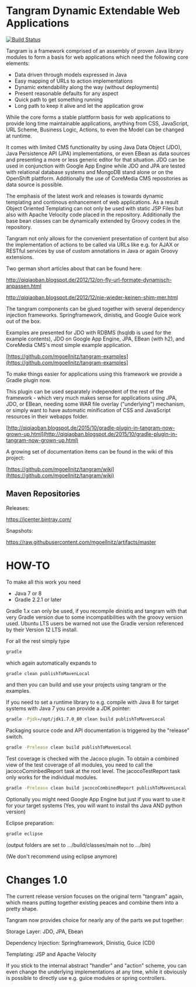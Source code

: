 Tangram Dynamic Extendable Web Applications
===========================================

[![Build Status](https://api.travis-ci.org/mgoellnitz/tangram.svg?branch=master)](https://travis-ci.org/mgoellnitz/tangram)

Tangram is a framework comprised of an assembly of proven Java library modules
to form a basis for web applications which need the following core elements:

- Data driven through models expressed in Java
- Easy mapping of URLs to action implementations
- Dynamic extendability along the way (without deployments)
- Present reasonable defaults for any aspect
- Quick path to get something running
- Long path to keep it alive and let the application grow

While the core forms a stable plattform basis for web applications to provide
long time maintainable applications, anything from CSS, JavaScript, URL Scheme,
Business Logic, Actions, to even the Model can be changed at runtime.

It comes with limited CMS functionality by using Java Data Object (JDO), Java
Persistence API (JPA) implementations, or even EBean as data sources and presenting
a more or less generic editor for that situation. JDO can be used in conjunction
with Google App Engine while JDO and JPA are tested with relational database
systems and MongoDB stand alone or on the OpenShift plattform. Additionally the
use of CoreMedia CMS repositories as data source is possible.

The emphasis of the latest work and releases is towards dynamic templating and
continous enhancement of web applications. As a result Object Oriented Templating
can not only be used with static JSP Files but also with Apache Velocity code placed
in the repository. Additionally the base bean classes can be dynamically extended
by Groovy codes in the repository.

Tangram not only allows for the convenient presentation of content but also the
implementation of actions to be called via URLs like e.g. for AJAX or RESTful services
by use of custom annotations in Java or again Groovy extensions.

Two german short articles about that can be found here:

http://qiqiaoban.blogspot.de/2012/12/on-fly-url-formate-dynamisch-anpassen.html

http://qiqiaoban.blogspot.de/2012/12/nie-wieder-keinen-shim-mer.html

The tangram components can be glued together with several dependency injection frameworks.
Springframework, dinistiq, and Google Guice work out of the box.

Examples are presented for JDO with RDBMS (hsqldb is used for the example contents),
JDO on Google App Engine, JPA, EBean (with h2), and CoreMedia CMS's most simple example
application.

[https://github.com/mgoellnitz/tangram-examples](https://github.com/mgoellnitz/tangram-examples]

To make things easier for applications using this framework we provide a Gradle plugin now.

This plugin can be used separately independent of the rest of the framework - which very
much makes sense for applications using JPA, JDO, or EBean, needing some WAR file overlay
("underlying") mechanism, or simply want to have automatic minification of CSS and JavaScript
resources in their webapps folder.

[http://qiqiaoban.blogspot.de/2015/10/gradle-plugin-in-tangram-now-grown-up.html](http://qiqiaoban.blogspot.de/2015/10/gradle-plugin-in-tangram-now-grown-up.html)

A growing set of documentation items can be found in the wiki of this project:

[https://github.com/mgoellnitz/tangram/wiki](https://github.com/mgoellnitz/tangram/wiki)

Maven Repositories
------------------

Releases:

https://jcenter.bintray.com/

Snapshots:

https://raw.githubusercontent.com/mgoellnitz/artifacts/master

HOW-TO
======

To make all this work you need

- Java 7 or 8
- Gradle 2.2.1 or later

Gradle 1.x can only be used, if you recompile dinistiq and tangram with that very Gradle
version due to some incompatibilities with the groovy version used. Ubuntu LTS users be
warned not use the Gradle version referenced by their Version 12 LTS install.

For all the rest simply type

```bash
gradle
```

which again automatically expands to

```bash
gradle clean publishToMavenLocal
```

and then you can build and use your projects using tangram or the examples.

If you need to set a runtime library to e.g. compile with Java 8 for target
systems with Java 7 you can provide a JDK pointer:

```bash
gradle -Pjdk=/opt/jdk1.7.0_80 clean build publishToMavenLocal
```

Packaging source code and API documentation is triggered by the "release" switch.

```bash
gradle -Prelease clean build publishToMavenLocal
```

Test coverage is checked with the Jacoco plugin. To obtain a combined view of
the test coverage of all modules, you need to call the jacocoCominbedReport
task at the root level. The jacocoTestReport task only works for the individual
modules.

```bash
gradle -Prelease clean build jacocoCombinedReport publishToMavenLocal
```

Optionally you might need Google App Engine but just if you want to use it
for your target systems (Yes, you will want to install ths Java AND python version)

Eclipse preparation:

```bash
gradle eclipse
```
(output folders are set to .../build/classes/main not to .../bin)

(We don't recommend using eclipse anymore)

Changes 1.0
===========

The current release version focuses on the original term "tangram" again, which means
putting together existing peaces and combine them into a pretty shape.

Tangram now provides choice for nearly any of the parts we put together:

Storage Layer: JDO, JPA, Ebean

Dependency Injection: Springframework, Dinistiq, Guice (CDI)

Templating: JSP and Apache Velocity

If you stick to the internal abstract "handler" and "action" scheme, you can even
change the underlying implementations at any time, while it obviously is possible
to directly use e.g. guice modules or spring controllers.
